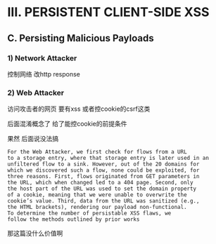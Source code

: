 # III. PERSISTENT CLIENT-SIDE XSS

## C. Persisting Malicious Payloads

### 1) Network Attacker

控制网络 改http response

### 2) Web Attacker

访问攻击者的网页
要有xss 或者控cookie的csrf这类

后面混淆概念了 给了能控cookie的前提条件

果然 后面说没法搞

```
For the Web Attacker, we first check for flows from a URL
to a storage entry, where that storage entry is later used in an
unfiltered flow to a sink. However, out of the 20 domains for
which we discovered such a flow, none could be exploited, for
three reasons. First, flows originated from GET parameters in
the URL, which when changed led to a 404 page. Second, only
the host part of the URL was used to set the domain property
of a cookie, meaning that we were unable to overwrite the
cookie’s value. Third, data from the URL was sanitized (e.g.,
the HTML brackets), rendering our payload non-functional.
To determine the number of persistable XSS flaws, we
follow the methods outlined by prior works 
```

那这篇没什么价值啊

